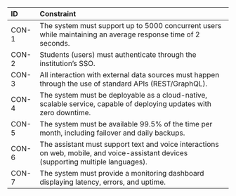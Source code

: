 | **ID** | **Constraint** |
|:-------|:----------------|
| CON-1 | The system must support up to 5000 concurrent users while maintaining an average response time of 2 seconds. |
| CON-2 | Students (users) must authenticate through the institution’s SSO. |
| CON-3 | All interaction with external data sources must happen through the use of standard APIs (REST/GraphQL). |
| CON-4 | The system must be deployable as a cloud-native, scalable service, capable of deploying updates with zero downtime. |
| CON-5 | The system must be available 99.5% of the time per month, including failover and daily backups. |
| CON-6 | The assistant must support text and voice interactions on web, mobile, and voice-assistant devices (supporting multiple languages). |
| CON-7 | The system must provide a monitoring dashboard displaying latency, errors, and uptime. |
